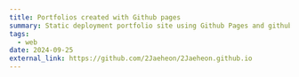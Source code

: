 ```yaml
---
title: Portfolios created with Github pages
summary: Static deployment portfolio site using Github Pages and github Actions with hugo template
tags:
  - web
date: 2024-09-25
external_link: https://github.com/2Jaeheon/2Jaeheon.github.io
---
```

